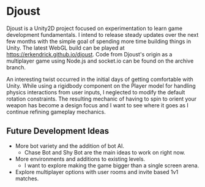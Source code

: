 # Djoust

Djoust is a Unity2D project focused on experimentation to learn game development fundamentals. I intend to release steady updates over the next few months with the simple goal of spending more time building things in Unity. The latest WebGL build can be played at <https://erkendrick.github.io/djoust>. Code from Djoust's origin as a multiplayer game using Node.js and socket.io can be found on the archive branch.

An interesting twist occurred in the initial days of getting comfortable with Unity. While using a rigidbody component on the Player model for handling physics interactions from user inputs, I neglected to modify the default rotation constraints. The resulting mechanic of having to spin to orient your weapon has become a design focus and I want to see where it goes as I continue refining gameplay mechanics. 

## Future Development Ideas

- More bot variety and the addition of bot AI.
    - Chase Bot and Shy Bot are the main ideas to work on right now.
- More environments and additions to existing levels.
    - I want to explore making the game bigger than a single screen arena.
- Explore multiplayer options with user rooms and invite based 1v1 matches.





